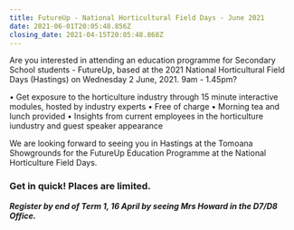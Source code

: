 ```yaml
---
title: FutureUp - National Horticultural Field Days - June 2021
date: 2021-06-01T20:05:48.856Z
closing_date: 2021-04-15T20:05:48.868Z
---
```

Are you interested in attending an education programme for Secondary School students - FutureUp, based at the 2021 National Horticultural Field Days (Hastings) on
Wednesday 2 June, 2021. 9am - 1.45pm?

•	Get exposure to the horticulture industry through 15 minute interactive modules, hosted by industry experts
•	Free of charge
•	Morning tea and lunch provided
•	Insights from current employees in the horticulture iundustry and guest speaker appearance

We are looking forward to seeing you in Hastings at the Tomoana Showgrounds for the FutureUp Education Programme at the National Horticulture Field Days.



### Get in quick! Places are limited.  

***Register by end of Term 1, 16 April by seeing Mrs Howard in the D7/D8 Office.***